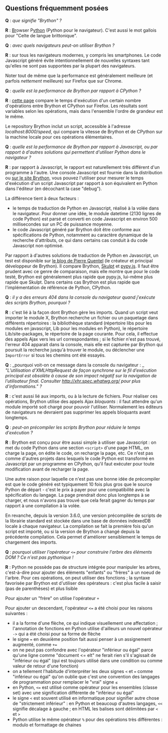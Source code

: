 Questions fréquemment posées
----------------------------

__Q__ : _que signifie "Brython" ?_

__R__ : <u>Br</u>owser P<u>ython</u> (Python pour le navigateur). C'est aussi
le mot gallois pour "Celte de langue brittonique".

__Q__ : _avec quels navigateurs peut-on utiliser Brython ?_

__R__ : sur tous les navigateurs modernes, y compris les smartphones. Le code
Javascript généré évite intentionnellement de nouvelles syntaxes tant qu'elles
ne sont pas supportées par la plupart des navigateurs.

Noter tout de même que la performance est généralement meilleure (et parfois
_nettement_ meilleure) sur Firefox que sur Chrome.

__Q__ : _quelle est la performance de Brython par rapport à CPython ?_

__R__ : [cette page](../../speed_results.html) compare le temps d'exécution d'un
certain nombre d'opérations entre Brython et CPython sur Firefox. Les
résultats sont variables selon les opérations, mais dans l'ensemble l'ordre de
grandeur est le même.

Le repository Brython inclut un script, accessible à l'adresse
_localhost:8000/speed_, qui compare la vitesse de Brython et de CPython sur la
machine locale pour ces opérations élémentaires.

__Q__ : _quelle est la performance de Brython par rapport à Javascript, ou_
_par rapport à d'autres solutions qui permettent d'utiliser Python dans le_
_navigateur ?_

__R__ : par rapport à Javascript, le rapport est naturellement très différent
d'un programme à l'autre. Une console Javascript est fournie dans la
distribution ou [sur le site Brython](http://brython.info/tests/js_console.html),
vous pouvez l'utiliser pour mesurer le temps d'exécution d'un script
Javascript par rapport à son équivalent en Python dans l'éditeur (en décochant
la case "debug").

La différence tient à deux facteurs :

- le temps de traduction de Python en Javascript, réalisé à la volée dans le
  navigateur. Pour donner une idée, le module datetime (2130 lignes de code
  Python) est parsé et converti en code Javascript en environ 500
  millisecondes sur un PC de puissance moyenne.
- le code Javascript généré par Brython doit être conforme aux spécifications
  de Python, notamment au caractère dynamique de la recherche d'attributs, ce
  qui dans certains cas conduit à du code Javascript non optimisé.

Par rapport à d'autres solutions de traduction de Python en Javascript, un
test est disponible sur [le blog de Pierre Quentel](https://brythonista.wordpress.com/2015/03/28/comparing-the-speed-of-cpython-brython-skulpt-and-pypy-js/)
(le créateur et principal développeur de Brython). Il compare Brython,
[Skulpt](http://skulpt.org) et [pypy.js](http://pypyjs.org/demo/). Il faut
être prudent avec ce genre de comparaison, mais elle montre que pour le code
testé, Brython est généralement plus rapide que pypy.js, lui-même plus rapide
que Skulpt. Dans certains cas Brython est plus rapide que l'implémentation de
référence de Python, CPython.



__Q__ : _il y a des erreurs 404 dans la console du navigateur quand j'exécute_
_des scripts Brython, pourquoi ?_

__R__ : c'est lié à la façon dont Brython gère les imports. Quand un script
veut importer le module X, Brython recherche un fichier ou un paquetage dans
différents répertoires : la bibliothèque standard (répertoire libs pour les
modules en javascript, Lib pour les modules en Python), le répertoire
Lib/site-packages, le répertoire de la page courante. Pour cela, il effectue
des appels Ajax vers les url correspondantes ; si le fichier n'est pas trouvé,
l'erreur 404 apparait dans la console, mais elle est capturée par Brython qui
poursuit la recherche jusqu'à trouver le module, ou déclencher une
`ImportError` si tous les chemins ont été essayés.

__Q__ : _pourquoi voit-on ce message dans la console du navigateur : _
_"L’utilisation d’XMLHttpRequest de façon synchrone sur le fil d’exécution_
_principal est obsolète à cause de son impact négatif sur la navigation de_
_l’utilisateur final. Consulter http://xhr.spec.whatwg.org/ pour plus_
_d’informations." ?_

__R__ : c'est aussi lié aux imports, ou à la lecture de fichiers. Pour
réaliser ces opérations, Brython utilise des appels Ajax _bloquants_ : il
faut attendre qu'un module importé soit chargé pour pouvoir l'utiliser.
Normalement les éditeurs de navigateurs ne devraient pas supprimer les appels
bloquants avant longtemps.

__Q__ : _peut-on précompiler les scripts Brython pour réduire le temps_
_d'exécution ?_

__R__ : Brython est conçu pour être aussi simple à utiliser que Javascript :
on met du code Python dans une section `<script>` d'une page HTML, on charge
la page, on édite le code, on recharge la page, etc. Ce n'est pas comme
d'autres projets dans lesquels le code Python est transformé en Javascript
par un programme en CPython, qu'il faut exécuter pour toute modification
avant de recharger la page.

Une autre raison pour laquelle ce n'est pas une bonne idée de précompiler est
que le code généré est typiquement 10 fois plus gros que le source Python de
départ - c'est le prix à payer pour une compatibilité avec la spécification du
langage. La page prendrait donc plus longtemps à se charger, et nous n'avons
pas trouvé que cela ferait gagner du temps par rapport à une compilation à la
volée.

En revanche, depuis la version 3.6.0, une version précompilée de scripts de la
librairie standard est stockée dans une base de données indexedDB locale à
chaque navigateur. La compilation se fait la première fois qu'un script est
importé, ou si la version de Brython a changé depuis la précédente
compilation. Cela permet d'améliorer sensiblement le temps de chargement des
imports.

__Q__ : _pourquoi utiliser l'opérateur `<=` pour construire l'arbre des_
_éléments DOM ? Ce n'est pas pythonique !_

__R__ : Python ne possède pas de structure intégrée pour manipuler les arbres,
c'est-à-dire pour ajouter des éléments "enfants" ou "frères" à un noeud de
l'arbre. Pour ces opérations, on peut utiliser des fonctions ; la syntaxe
favorisée par Brython est d'utiliser des opérateurs : c'est plus facile à
saisir (pas de parenthèses) et plus lisible

Pour ajouter un "frère" on utilise l'opérateur `+`

Pour ajouter un descendant, l'opérateur `<=` a été choisi pour les raisons
suivantes :

- il a la forme d'une flèche, ce qui indique visuellement une affectation ;
  l'annotation de fonctions en Python utilise d'ailleurs un nouvel opérateur
  `->` qui a été choisi pour sa forme de flèche
- le signe `=` en deuxième position fait aussi penser à un assignement
  augmenté, comme `+=`
- on ne peut pas confondre avec l'opérateur "inférieur ou égal" parce qu'une
  ligne comme "document <= elt" ne ferait rien s'il s'agissait de "inférieur
  ou égal" (qui est toujours utilisé dans une condition ou comme valeur de
  retour d'une fonction)
- on a tellement l'habitude d'interpréter les deux signes `<` et `=` comme
  "inférieur ou égal" qu'on oublie que c'est une convention des langages de
  programmation pour remplacer le "vrai" signe `≤`
- en Python, `<=` est utilisé comme opérateur pour les ensembles (classe set)
  avec une signification différente de "inférieur ou égal"
- le signe `<` est souvent utilisé en informatique pour signifier autre chose
  de "strictement inférieur" : en Python et beaucoup d'autres langages, `<<`
  signifie décalage à gauche ; en HTML les balises sont délimitées par `<` et
  `>`
- Python utilise le même opérateur `%` pour des opérations très différentes :
  modulo et formattage de chaines

